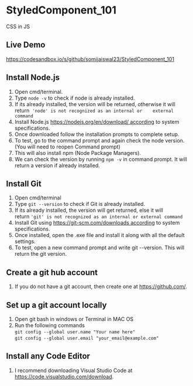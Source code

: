 # StyledComponent_101
CSS in JS

## Live Demo

https://codesandbox.io/s/github/somijaiswal23/StyledComponent_101

## Install Node.js

1. Open cmd/terminal.
2. Type `node -v` to check if node is already installed.
3. If its already installed, the version will be returned, otherwise it will return 
`'node' is not recognized as an internal or    external command`
4. Install Node.js https://nodejs.org/en/download/ according to system specifications.
5. Once downloaded follow the installation prompts to complete setup.
6. To test, go to the command prompt and again check the node version. (You will need to reopen Command prompt)
7. This will also install npm (Node Package Managers). 
8. We can check the version by running `npm -v` in command prompt. It will return a version if already installed.

## Install Git

1. Open cmd/terminal
2. Type `git --version` to check if Git is already installed.
3. If its already installed, the version will get returned, else it    will return `'git' is not recognized as an internal or external command`
4. Install Git using https://git-scm.com/downloads according to system specifications.
5. Once installed, open the .exe file and install it along with all the default settings.
6. To test, open a new command prompt and write git --version. This will return the git version.

## Create a git hub account

1. If you do not have a git account, then create one at https://github.com/.

## Set up a git account locally

1. Open git bash in windows or Terminal in MAC OS
2. Run the following commands </br>
`git config --global user.name "Your name here"` </br>`git config --global user.email "your_email@example.com"`

## Install any Code Editor

1. I recommend downloading Visual Studio Code at https://code.visualstudio.com/download.


